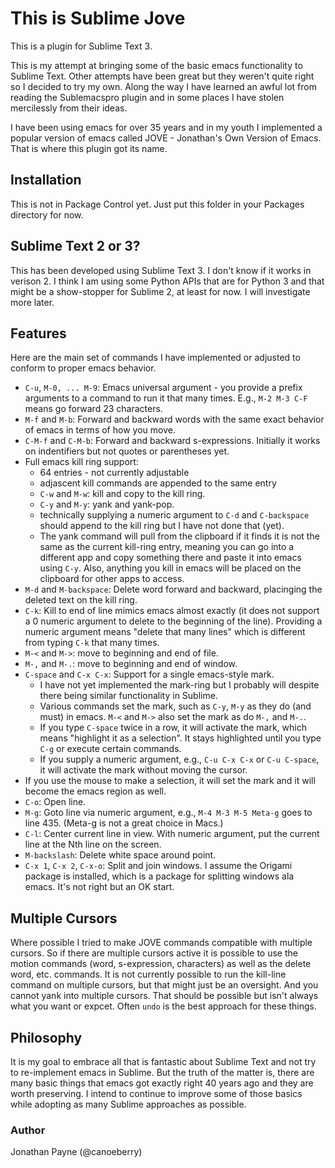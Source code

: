 # This is Sublime Jove

This is a plugin for Sublime Text 3.

This is my attempt at bringing some of the basic emacs functionality to Sublime Text. Other attempts have been great but
they weren't quite right so I decided to try my own. Along the way I have learned an awful lot from reading the
Sublemacspro plugin and in some places I have stolen mercilessly from their ideas.

I have been using emacs for over 35 years and in my youth I implemented a popular version of emacs called JOVE -
Jonathan's Own Version of Emacs. That is where this plugin got its name.

## Installation

This is not in Package Control yet. Just put this folder in your Packages directory for now.

## Sublime Text 2 or 3?

This has been developed using Sublime Text 3. I don't know if it works in verison 2. I think I am using some Python APIs
that are for Python 3 and that might be a show-stopper for Sublime 2, at least for now. I will investigate more later.

## Features

Here are the main set of commands I have implemented or adjusted to conform to proper emacs behavior.

   * ``C-u``, ``M-0, ... M-9``: Emacs universal argument - you provide a prefix arguments to a command to run it that many times. E.g., ``M-2 M-3 C-F`` means go forward 23 characters.
   * ``M-f`` and ``M-b``: Forward and backward words with the same exact behavior of emacs in terms of how you move.
   * ``C-M-f`` and ``C-M-b``: Forward and backward s-expressions. Initially it works on indentifiers but not quotes or parentheses yet.
   * Full emacs kill ring support:
     * 64 entries - not currently adjustable
     * adjascent kill commands are appended to the same entry
     * ``C-w`` and ``M-w``: kill and copy to the kill ring.
     * ``C-y`` and ``M-y``: yank and yank-pop.
     * technically supplying a numeric argument to ``C-d`` and ``C-backspace`` should append to the kill ring but I have not done that (yet).
     * The yank command will pull from the clipboard if it finds it is not the same as the current kill-ring entry, meaning you can go into a different app and copy something there and paste it into emacs using ``C-y``. Also, anything you kill in emacs will be placed on the clipboard for other apps to access.
   * ``M-d`` and ``M-backspace``: Delete word forward and backward, placinging the deleted text on the kill ring.
   * ``C-k``: Kill to end of line mimics emacs almost exactly (it does not support a 0 numeric argument to delete to the beginning of the line). Providing a numeric argument means "delete that many lines" which is different from typing ``C-k`` that many times.
   * ``M-<`` and ``M->``: move to beginning and end of file.
   * ``M-,`` and ``M-.``: move to beginning and end of window.
   * ``C-space`` and ``C-x C-x``: Support for a single emacs-style mark.
     * I have not yet implemented the mark-ring but I probably will despite there being similar functionality in Sublime.
     * Various commands set the mark, such as ``C-y``, ``M-y`` as they do (and must) in emacs. ``M-<`` and ``M->`` also set the mark as do ``M-,`` and ``M-.``.
     * If you type ``C-space`` twice in a row, it will activate the mark, which means "highlight it as a selection". It stays highlighted until you type ``C-g`` or execute certain commands.
     * If you supply a numeric argument, e.g., ``C-u C-x C-x`` or ``C-u C-space``, it will activate the mark without moving the cursor.
   * If you use the mouse to make a selection, it will set the mark and it will become the emacs region as well.
   * ``C-o``: Open line.
   * ``M-g``: Goto line via numeric argument, e.g., ``M-4 M-3 M-5 Meta-g`` goes to line 435. (Meta-g is not a great choice in Macs.)
   * ``C-l``: Center current line in view. With numeric argument, put the current line at the Nth line on the screen.
   * ``M-backslash``: Delete white space around point.
   * ``C-x 1``, ``C-x 2``, ``C-x-o``: Split and join windows. I assume the Origami package is installed, which is a package for splitting windows ala emacs. It's not right but an OK start.

## Multiple Cursors

Where possible I tried to make JOVE commands compatible with multiple cursors. So if there are multiple cursors active
it is possible to use the motion commands (word, s-expression, characters) as well as the delete word, etc. commands. It
is not currently possible to run the kill-line command on multiple cursors, but that might just be an oversight. And you
cannot yank into multiple cursors. That should be possible but isn't always what you want or expcet. Often ``undo`` is
the best approach for these things.

## Philosophy

It is my goal to embrace all that is fantastic about Sublime Text and not try to re-implement emacs in Sublime. But the
truth of the matter is, there are many basic things that emacs got exactly right 40 years ago and they are worth
preserving. I intend to continue to improve some of those basics while adopting as many Sublime approaches as possible.

### Author
Jonathan Payne (@canoeberry)
